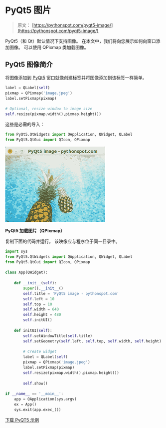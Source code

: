 # PyQt5 图片

> 原文： [https://pythonspot.com/pyqt5-image/](https://pythonspot.com/pyqt5-image/)

PyQt5（和 Qt）默认情况下支持图像。 在本文中，我们将向您展示如何向窗口添加图像。 可以使用 QPixmap 类加载图像。

## PyQt5 图像简介

将图像添加到 [PyQt5](https://pythonspot.com/pyqt5/) 窗口就像创建标签并将图像添加到该标签一样简单。

```py
label = QLabel(self)
pixmap = QPixmap('image.jpeg')
label.setPixmap(pixmap)

# Optional, resize window to image size
self.resize(pixmap.width(),pixmap.height())

```

这些是必需的导入：

```py
from PyQt5.QtWidgets import QApplication, QWidget, QLabel
from PyQt5.QtGui import QIcon, QPixmap

```

![pyqt5 qpixmap](img/7c8aa302666166e4fa6969572c501f04.jpg)

**PyQt5 加载图片（QPixmap）**

复制下面的代码并运行。 该映像应与程序位于同一目录中。

```py
import sys
from PyQt5.QtWidgets import QApplication, QWidget, QLabel
from PyQt5.QtGui import QIcon, QPixmap

class App(QWidget):

    def __init__(self):
        super().__init__()
        self.title = 'PyQt5 image - pythonspot.com'
        self.left = 10
        self.top = 10
        self.width = 640
        self.height = 480
        self.initUI()

    def initUI(self):
        self.setWindowTitle(self.title)
        self.setGeometry(self.left, self.top, self.width, self.height)

        # Create widget
        label = QLabel(self)
        pixmap = QPixmap('image.jpeg')
        label.setPixmap(pixmap)
        self.resize(pixmap.width(),pixmap.height())

        self.show()

if __name__ == '__main__':
    app = QApplication(sys.argv)
    ex = App()
    sys.exit(app.exec_())

```

[下载 PyQT5 示例](https://pythonspot.com/download-pyqt5-examples/)